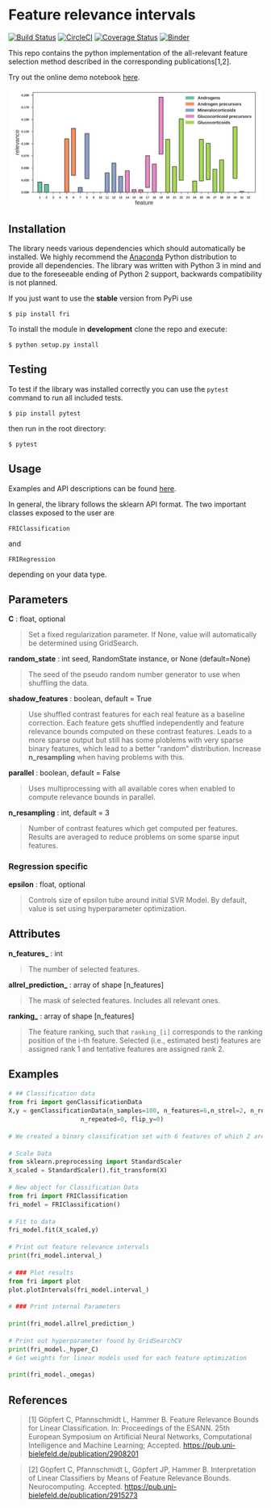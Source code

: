 # Feature relevance intervals

[![Build Status](https://travis-ci.org/lpfann/fri.svg?branch=master)](https://travis-ci.org/lpfann/fri)
[![CircleCI](https://circleci.com/gh/lpfann/fri/tree/master.svg?style=svg)](https://circleci.com/gh/lpfann/fri/tree/master)
[![Coverage Status](https://coveralls.io/repos/github/lpfann/fri/badge.svg)](https://coveralls.io/github/lpfann/fri)
[![Binder](https://mybinder.org/badge.svg)](https://mybinder.org/v2/gh/lpfann/fri/dev?filepath=notebooks)

This repo contains the python implementation of the all-relevant feature selection method described in the corresponding publications[1,2].

Try out the online demo notebook [here](https://mybinder.org/v2/gh/lpfann/fri/dev?filepath=notebooks).

![Example output of method for biomedical dataset](/examples/example_plot.png?raw=true)

## Installation
The library needs various dependencies which should automatically be installed.
We highly recommend the [Anaconda](https://www.anaconda.com/download) Python distribution to provide all dependencies.
The library was written with Python 3 in mind and due to the foreseeable ending of Python 2 support, backwards compatibility is not planned.

If you just want to use the __stable__ version from PyPi use
```shell
$ pip install fri
```

To install the module in __development__ clone the repo and execute:
```shell
$ python setup.py install
```

## Testing
To test if the library was installed correctly you can use the `pytest` command to run all included tests.

```shell
$ pip install pytest
```
then run in the root directory:
```shell
$ pytest
```

## Usage
Examples and API descriptions can be found [here](https://lpfann.github.io/fri/).

In general, the library follows the sklearn API format.
The two important classes exposed to the user are
``` 
FRIClassification
```
and
```
FRIRegression
```
depending on your data type.


## Parameters ##

__C__ : float, optional
   > Set a fixed regularization parameter.
   > If None, value will automatically be determined using GridSearch.

__random_state__ :  int seed, RandomState instance, or None (default=None)
   >The seed of the pseudo random number generator to use when shuffling the data.

__shadow_features__ : boolean, default = True
   > Use shuffled contrast features for each real feature as a baseline
   > correction. 
   > Each feature gets shuffled independently and 
   > feature relevance bounds computed on these contrast features.
   > Leads to a more sparse output but still has some 
   > ploblems with very sparse binary features, which lead to a better 
   > "random" distribution. 
   > Increase __n_resampling__ when having problems with this.

__parallel__ : boolean, default = False
   > Uses multiprocessing with all available cores when enabled
   > to compute relevance bounds in parallel.

__n_resampling__ : int, default = 3
  > Number of contrast features which get computed per features.
  > Results are averaged to reduce problems on some sparse input features.

### Regression specific

__epsilon__ : float, optional
   > Controls size of epsilon tube around initial SVR Model.
   > By default, value is set using hyperparameter optimization.
   > 


## Attributes ##

**n_features_** : int
   > The number of selected features.

**allrel_prediction_** : array of shape [n_features]
   > The mask of selected features. Includes all relevant ones.

**ranking_** : array of shape [n_features]
  >  The feature ranking, such that ``ranking_[i]`` corresponds to the
  >  ranking position of the i-th feature. Selected (i.e., estimated
  >  best) features are assigned rank 1 and tentative features are assigned
  >  rank 2.


## Examples ##

```python
# ## Classification data
from fri import genClassificationData
X,y = genClassificationData(n_samples=100, n_features=6,n_strel=2, n_redundant=2,
                    n_repeated=0, flip_y=0)

# We created a binary classification set with 6 features of which 2 are strongly relevant and 2 weakly relevant.

# Scale Data
from sklearn.preprocessing import StandardScaler
X_scaled = StandardScaler().fit_transform(X)

# New object for Classification Data
from fri import FRIClassification
fri_model = FRIClassification()

# Fit to data
fri_model.fit(X_scaled,y)

# Print out feature relevance intervals
print(fri_model.interval_)

# ### Plot results
from fri import plot
plot.plotIntervals(fri_model.interval_)

# ### Print internal Parameters

print(fri_model.allrel_prediction_)

# Print out hyperparameter found by GridSearchCV
print(fri_model._hyper_C)
# Get weights for linear models used for each feature optimization

print(fri_model._omegas)

```



## References  
>[1] Göpfert C, Pfannschmidt L, Hammer B. Feature Relevance Bounds for Linear Classification. In: Proceedings of the ESANN. 25th European Symposium on Artificial Neural Networks, Computational Intelligence and Machine Learning; Accepted.
https://pub.uni-bielefeld.de/publication/2908201

>[2] Göpfert C, Pfannschmidt L, Göpfert JP, Hammer B. Interpretation of Linear Classifiers by Means of Feature Relevance Bounds. Neurocomputing. Accepted.
https://pub.uni-bielefeld.de/publication/2915273
